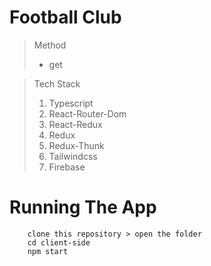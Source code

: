# Football Club
> Method 
> * get

> Tech Stack
>  1.  Typescript
>  2. React-Router-Dom
>  3. React-Redux
>  4. Redux
>  5. Redux-Thunk
>  6. Tailwindcss
>  7. Firebase 

# Running The App
```
	clone this repository > open the folder
	cd client-side
	npm start
``` 
